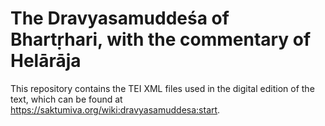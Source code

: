 # The Dravyasamuddeśa of Bhartṛhari, with the commentary of Helārāja

This repository contains the TEI XML files used in the digital edition of the text, which can be found at https://saktumiva.org/wiki:dravyasamuddesa:start.

